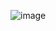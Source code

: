 ![image](https://github.com/ricardkk/XadrezJava/assets/112431639/37dea1ff-eb14-49b8-ab11-59c99e77e503)
